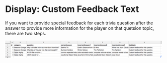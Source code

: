 # Display: Custom Feedback Text

If you want to provide special feedback for each trivia question after the answer to provide more information for the player on that quetsion topic, there are two steps.

![](../../.gitbook/assets/screen-shot-2018-06-19-at-11.02.39-am.png)



